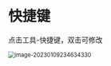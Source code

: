 # 快捷键

点击工具-快捷键，双击可修改

<img src="https://s1.ax1x.com/2023/05/10/p9re33d.png" alt="image-20230109234634330" style="zoom:80%;" />